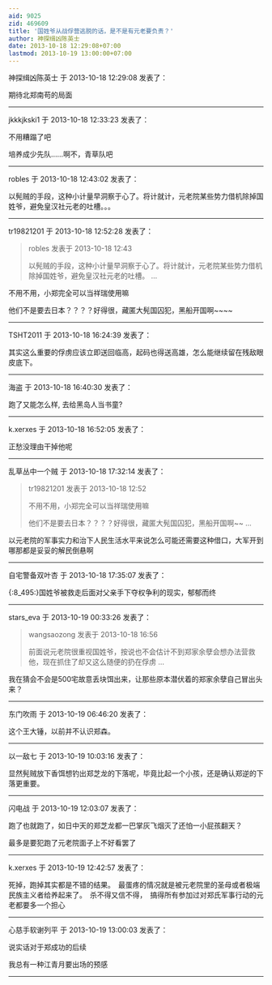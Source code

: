 ```yaml
---
aid: 9025
zid: 469609
title: '国姓爷从战俘营逃脱的话，是不是有元老要负责？'
author: 神探缉凶陈英士
date: 2013-10-18 12:29:08+07:00
lastmod: 2013-10-19 13:00:00+07:00
---
```


神探缉凶陈英士 于 2013-10-18 12:29:08 发表了：

期待北郑南苟的局面

---------

jkkkjkski1 于 2013-10-18 12:33:23 发表了：

不用糟蹋了吧

培养成少先队……啊不，青草队吧

---------

robles 于 2013-10-18 12:43:02 发表了：

以髡贼的手段，这种小计量早洞察于心了。将计就计，元老院某些势力借机除掉国姓爷，避免皇汉社元老的吐槽。。。

---------

tr19821201 于 2013-10-18 12:52:28 发表了：

> robles 发表于 2013-10-18 12:43
> 
> 以髡贼的手段，这种小计量早洞察于心了。将计就计，元老院某些势力借机除掉国姓爷，避免皇汉社元老的吐槽。 ...



不用不用，小郑完全可以当祥瑞使用嘛

他们不是要去日本？？？？好得很，藏匿大髡国囚犯，黑船开国啊~~~~

---------

TSHT2011 于 2013-10-18 16:24:39 发表了：

其实这么重要的俘虏应该立即送回临高，起码也得送高雄，怎么能继续留在残敌眼皮底下。

---------

海盗 于 2013-10-18 16:40:30 发表了：

跑了又能怎么样, 去给黑岛人当书童?

---------

k.xerxes 于 2013-10-18 16:52:05 发表了：

正愁没理由干掉他呢

---------

乱草丛中一个贼 于 2013-10-18 17:32:14 发表了：

> tr19821201 发表于 2013-10-18 12:52
> 
> 不用不用，小郑完全可以当祥瑞使用嘛
> 
> 他们不是要去日本？？？？好得很，藏匿大髡国囚犯，黑船开国啊~~ ...



以元老院的军事实力和治下人民生活水平来说怎么可能还需要这种借口，大军开到哪那都是妥妥的解民倒悬啊

---------

自宅警备双叶杏 于 2013-10-18 17:35:07 发表了：

{:8\_495:}国姓爷被救走后面对父亲手下夺权争利的现实，郁郁而终

---------

stars_eva 于 2013-10-19 00:33:26 发表了：

> wangsaozong 发表于 2013-10-18 16:56
> 
> 前面说元老院很重视国姓爷，按说也不会估计不到郑家余孽会想办法营救他，现在抓住了却又这么随便的扔在俘虏 ...



我在猜会不会是500宅故意丢块饵出来，让那些原本潜伏着的郑家余孽自己冒出头来？

---------

东门吹雨 于 2013-10-19 06:46:20 发表了：

这个王大锤，以前并不认识郑森。

---------

以一敌七 于 2013-10-19 10:03:16 发表了：

显然髡贼放下香饵想钓出郑芝龙的下落呢，毕竟比起一个小孩，还是确认郑逆的下落更重要。

---------

闪电战 于 2013-10-19 12:03:07 发表了：

跑了也就跑了，如日中天的郑芝龙都一巴掌灰飞烟灭了还怕一小屁孩翻天？

最多是要犯跑了元老院面子上不好看罢了

---------

k.xerxes 于 2013-10-19 12:42:57 发表了：

死掉，跑掉其实都是不错的结果。　最蛋疼的情况就是被元老院里的圣母或者极端民族主义者给养起来了。　杀不得又信不得，　搞得所有参加过对郑氏军事行动的元老都要多一个担心

---------

心慈手软谢列平 于 2013-10-19 13:00:03 发表了：

说实话对于郑成功的后续

我总有一种江青月要出场的预感

---------

